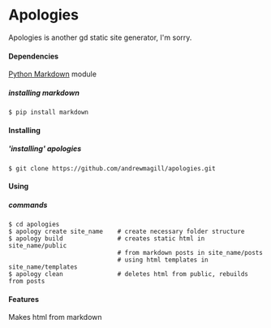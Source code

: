 Apologies
=========
Apologies is another gd static site generator, I'm sorry.
#### Dependencies
[Python Markdown](https://github.com/waylan/Python-Markdown) module
##### installing markdown
```
$ pip install markdown
```
#### Installing
##### 'installing' apologies
```
$ git clone https://github.com/andrewmagill/apologies.git
```
#### Using
##### commands
```
$ cd apologies
$ apology create site_name    # create necessary folder structure
$ apology build               # creates static html in site_name/public
                              # from markdown posts in site_name/posts
                              # using html templates in site_name/templates
$ apology clean               # deletes html from public, rebuilds from posts
```

#### Features
Makes html from markdown
